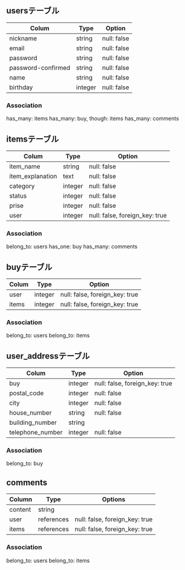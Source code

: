 ## usersテーブル
| Colum              | Type     | Option      |
|--------------------|----------|-------------|
| nickname           |string    | null: false |
| email              |string    | null: false |
| password           |string    | null: false |
| password-confirmed |string    | null: false |
| name               |string    | null: false |
|birthday            |integer   | null: false |

### Association
has_many: items
has_many: buy, though: items
has_many: comments

## itemsテーブル
| Colum            | Type     | Option                         |
|------------------|----------|--------------------------------|
|item_name         |string    | null: false                    |
|item_explanation  |text      | null: false                    |
|category          |integer   | null: false                    |
|status            |integer   | null: false                    |
|prise             |integer   | null: false                    |
|user              |integer   | null: false, foreign_key: true |

### Association
belong_to: users
has_one: buy
has_many: comments

## buyテーブル
| Colum  | Type     | Option                         |
|--------|----------|--------------------------------|
| user   | integer  | null: false, foreign_key: true |
| items  | integer  | null: false, foreign_key: true |

### Association
belong_to: users
belong_to: items

## user_addressテーブル
| Colum            | Type     | Option                         |
|------------------|----------|--------------------------------|
| buy              | integer  | null: false, foreign_key: true |
| postal_code      | integer  | null: false                    |
| city             | integer  | null: false                    |
| house_number     | string   | null: false                    |
| building_number  | string   |                                |
| telephone_number | integer  | null: false                    |

### Association
belong_to: buy

## comments 
| Column  | Type       | Options                        |
| ------- | ---------- | ------------------------------ |
| content | string     |                                |
| user    | references | null: false, foreign_key: true |
| items   | references | null: false, foreign_key: true |

### Association
belong_to: users
belong_to: items